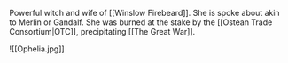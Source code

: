 Powerful witch and wife of [[Winslow Firebeard]].  She is spoke about akin to Merlin or Gandalf.  She was burned at the stake by the [[Ostean Trade Consortium|OTC]], precipitating [[The Great War]].

![[Ophelia.jpg]]